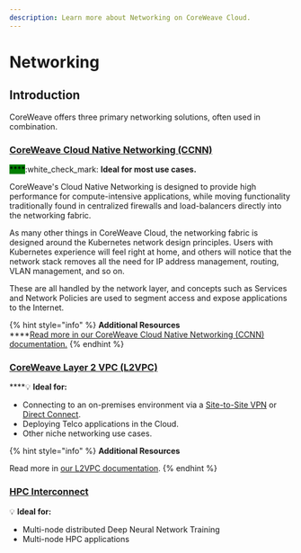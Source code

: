 ```yaml
---
description: Learn more about Networking on CoreWeave Cloud.
---
```


# Networking

## Introduction

CoreWeave offers three primary networking solutions, often used in combination.

### [CoreWeave Cloud Native Networking (CCNN)](../../docs/networking/coreweave-cloud-native-networking-ccnn/)

<mark style="background-color:green;">****</mark>:white\_check\_mark: **Ideal for most use cases.**

CoreWeave's Cloud Native Networking is designed to provide high performance for compute-intensive applications, while moving functionality traditionally found in centralized firewalls and load-balancers directly into the networking fabric.

As many other things in CoreWeave Cloud, the networking fabric is designed around the Kubernetes network design principles. Users with Kubernetes experience will feel right at home, and others will notice that the network stack removes all the need for IP address management, routing, VLAN management, and so on.

These are all handled by the network layer, and concepts such as Services and Network Policies are used to segment access and expose applications to the Internet.

{% hint style="info" %}
**Additional Resources**\
****[Read more in our CoreWeave Cloud Native Networking (CCNN) documentation.](../../docs/networking/coreweave-cloud-native-networking-ccnn/)
{% endhint %}

### [CoreWeave Layer 2 VPC (L2VPC)](../../docs/coreweave-kubernetes/networking/layer-2-vpc-l2vpc/)

****:bulb: **Ideal for:**

* Connecting to an on-premises environment via a [Site-to-Site VPN](./#site-to-site-vpn) or [Direct Connect](../../docs/coreweave-kubernetes/networking/site-to-site-connections/direct-connections.md).
* Deploying Telco applications in the Cloud.
* Other niche networking use cases.

{% hint style="info" %}
**Additional Resources**

Read more in [our L2VPC documentation](../../docs/coreweave-kubernetes/networking/layer-2-vpc-l2vpc/).
{% endhint %}

### ****[**HPC Interconnect**](./#undefined)****

:bulb: **Ideal for:**

* Multi-node distributed Deep Neural Network Training
* Multi-node HPC applications
